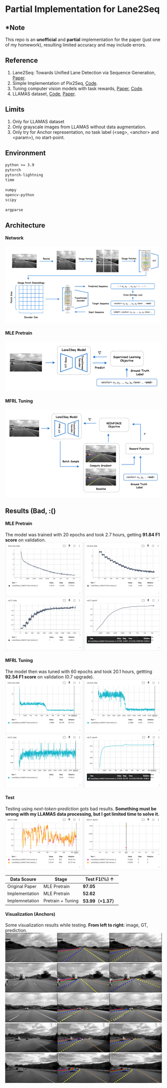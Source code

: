 # Partial Implementation for Lane2Seq

## *Note
This repo is an **unofficial** and **partial** implementation for the paper (just one of my homework), resulting limited accuracy and may include errors.


## Reference
1. Lane2Seq: Towards Unified Lane Detection via Sequence Generation, [Paper](https://arxiv.org/abs/2402.17172).
2. Simple Implementation of Pix2Seq, [Code](https://github.com/moein-shariatnia/Pix2Seq).
3. Tuning computer vision models with task rewards, [Paper](https://arxiv.org/abs/2302.08242), [Code](https://github.com/google-research/big_vision/blob/main/big_vision/configs/proj/reward_tune/detection_reward.py).
4. LLAMAS dataset, [Code](https://github.com/karstenBehrendt/unsupervised_llamas), [Paper](https://ieeexplore.ieee.org/document/9022318).


## Limits
1. Only for LLAMAS dataset
2. Only grayscale images from LLAMAS without data augmentation.
3. Only try for Anchor representation, no task label (\<seg\>, \<anchor\> and \<param\>), no start-point.


## Environment
```
python >= 3.9
pytorch
pytorch-lightning
timm

numpy
opencv-python
scipy

argparse
```

## Architecture
#### Network
![arch](assets/arch.png)
#### MLE Pretrain
![mle](assets/mle.png)
#### MFRL Tuning
![tune](assets/tune.png)


## Results (Bad, :()
#### MLE Pretrain
The model was trained with 20 epochs and took 2.7 hours, getting **91.84 F1 score** on validation.
![train_loss](assets/train_loss.png)
![train_f1](assets/train_f1.png)

#### MFRL Tuning
The model then was tuned with 60 epochs and took 20.1 hours, gettting **92.54 F1 score** on validation (0.7 upgrade).
![tune_loss](assets/tune_loss.png)
![tune_f1](assets/tune_f1.png)

#### Test
Testing using *next-token-prediction* gots bad results. **Something must be wrong with my LLAMAS data processing, but I got limited time to solve it.**
![test](assets/test.png)

| Data Scoure    | Stage             | Test F1(%) $\uparrow$ |
| -------------- | ----------------- | --------------------- |
| Original Paper | MLE Pretrain      | **97.05**             |
| Implementation | MLE Pretrain      | **52.62**             |
| Implemnetation | Pretrain + Tuning | **53.99（+1.37）**    |

#### Visualization (Anchors)
Some visualization results while testing. **From left to right:** image, GT, prediction.
![vis1](assets/vis1.png)
![vis2](assets/vis2.png)
![vis3](assets/vis3.png)
![vis4](assets/vis4.png)
![vis5](assets/vis5.png)


